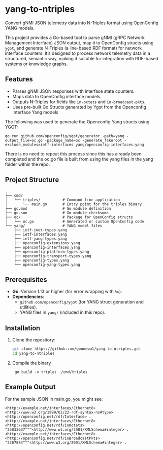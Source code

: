 # yang-to-ntriples

Convert gNMI JSON telemetry data into N-Triples format using OpenConfig YANG models.

This project provides a Go-based tool to parse gNMI (gRPC Network Management Interface) JSON output, map it to OpenConfig structs using `ygot`, and generate N-Triples (a line-based RDF format) for network interface counters. It’s designed to process network telemetry data in a structured, semantic way, making it suitable for integration with RDF-based systems or knowledge graphs.

## Features
- Parses gNMI JSON responses with interface state counters.
- Maps data to OpenConfig interface models.
- Outputs N-Triples for fields like `in-octets` and `in-broadcast-pkts`.
- Uses pre-built Go Structs generated by Ygot from the Openconfig Interface Yang models

The following was used to generate the Openconfig Yang structs using YGOT: 

```
go run github.com/openconfig/ygot/generator -path=yang -output_file=oc.go -package_name=oc -generate_fakeroot -exclude_modules=ietf-interfaces yang/openconfig-interfaces.yang
```
There is no need to repeat this process since this has already been completed and the oc.go file is built from using the yang files in the yang folder within the repo.


## Project Structure
```
.
├── cmd/
│   └── triples/          # Command-line application
│       └── main.go       # Entry point for the triples binary
├── go.mod                # Go module definition
├── go.sum                # Go module checksums
├── oc/                   # Package for OpenConfig structs
│   └── oc.go             # Generated or custom OpenConfig code
└── yang/                 # YANG model files
    ├── ietf-inet-types.yang
    ├── ietf-interfaces.yang
    ├── ietf-yang-types.yang
    ├── openconfig-extensions.yang
    ├── openconfig-interfaces.yang
    ├── openconfig-platform-types.yang
    ├── openconfig-transport-types.yang
    ├── openconfig-types.yang
    └── openconfig-yang-types.yang
```


## Prerequisites
- **Go**: Version 1.13 or higher (for error wrapping with `%w`).
- **Dependencies**:
  - `github.com/openconfig/ygot` (for YANG struct generation and utilities).
  - YANG files in `yang/` (included in this repo).

## Installation
1. Clone the repository:
   ```bash
   git clone https://github.com/gwoodwa1/yang-to-ntriples.git
   cd yang-to-ntriples
2. Compile the binary

   ` go build -o triples ./cmd/triples`

## Example Output
For the sample JSON in main.go, you might see:
```
<http://example.net/interfaces/Ethernet8> <http://www.w3.org/1999/02/22-rdf-syntax-ns#type> <http://openconfig.net/rdf/Interface> .
<http://example.net/interfaces/Ethernet8> <http://openconfig.net/rdf/inOctets> "25833637"^^<http://www.w3.org/2001/XMLSchema#integer> .
<http://example.net/interfaces/Ethernet8> <http://openconfig.net/rdf/inBroadcastPkts> "2367884"^^<http://www.w3.org/2001/XMLSchema#integer> .
```
